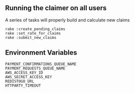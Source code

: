 ## Running the claimer on all users

A series of tasks will properly build and calculate new
claims

    rake :create_pending_claims
    rake :set_rate_for_claims
    rake :submit_new_claims

## Environment Variables

    PAYMENT_CONFIRMATIONS_QUEUE_NAME
    PAYMENT_REQUESTS_QUEUE_NAME
    AWS_ACCESS_KEY_ID
    AWS_SECRET_ACCESS_KEY
    REDISTOGO_URL
    HTTPARTY_TIMEOUT

